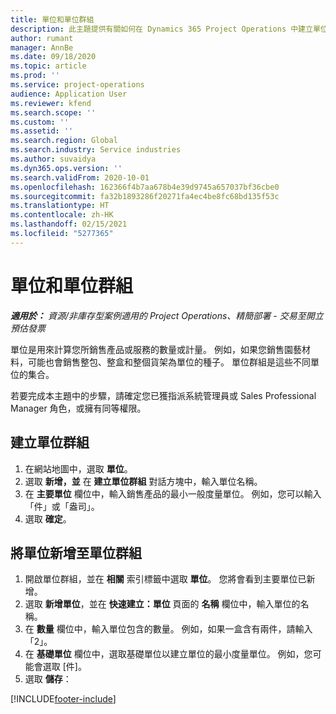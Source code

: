 ```yaml
---
title: 單位和單位群組
description: 此主題提供有關如何在 Dynamics 365 Project Operations 中建立單位和單位群組的資訊。
author: rumant
manager: AnnBe
ms.date: 09/18/2020
ms.topic: article
ms.prod: ''
ms.service: project-operations
audience: Application User
ms.reviewer: kfend
ms.search.scope: ''
ms.custom: ''
ms.assetid: ''
ms.search.region: Global
ms.search.industry: Service industries
ms.author: suvaidya
ms.dyn365.ops.version: ''
ms.search.validFrom: 2020-10-01
ms.openlocfilehash: 162366f4b7aa678b4e39d9745a657037bf36cbe0
ms.sourcegitcommit: fa32b1893286f20271fa4ec4be8fc68bd135f53c
ms.translationtype: HT
ms.contentlocale: zh-HK
ms.lasthandoff: 02/15/2021
ms.locfileid: "5277365"
---
```

# <a name="units-and-unit-groups"></a>單位和單位群組

_**適用於：** 資源/非庫存型案例適用的 Project Operations、精簡部署 - 交易至開立預估發票_

單位是用來計算您所銷售產品或服務的數量或計量。 例如，如果您銷售園藝材料，可能也會銷售整包、整盒和整個貨架為單位的種子。 單位群組是這些不同單位的集合。

若要完成本主題中的步驟，請確定您已獲指派系統管理員或 Sales Professional Manager 角色，或擁有同等權限。

## <a name="create-a-unit-group"></a>建立單位群組

1. 在網站地圖中，選取 **單位**。
2. 選取 **新增，並** 在 **建立單位群組** 對話方塊中，輸入單位名稱。
3. 在 **主要單位** 欄位中，輸入銷售產品的最小一般度量單位。 例如，您可以輸入「件」或「盎司」。
4. 選取 **確定**。

## <a name="add-units-to-a-unit-group"></a>將單位新增至單位群組

1. 開啟單位群組，並在 **相關** 索引標籤中選取 **單位**。 您將會看到主要單位已新增。
2. 選取 **新增單位**，並在 **快速建立：單位** 頁面的 **名稱** 欄位中，輸入單位的名稱。
3. 在 **數量** 欄位中，輸入單位包含的數量。 例如，如果一盒含有兩件，請輸入「2」。 
4. 在 **基礎單位** 欄位中，選取基礎單位以建立單位的最小度量單位。 例如，您可能會選取 [件]。
5. 選取 **儲存**：


[!INCLUDE[footer-include](../includes/footer-banner.md)]